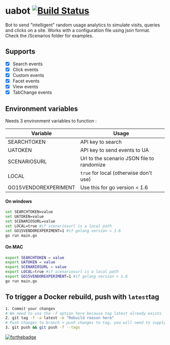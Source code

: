 # uabot [![Build Status](https://travis-ci.org/coveo/uabot.svg?branch=master)](https://travis-ci.org/coveo/uabot)
Bot to send "intelligent" random usage analytics to simulate visits, queries and clicks on a site.
Works with a configuration file using json format.
Check the /Scenarios folder for examples.

## Supports
- [x] Search events
- [x] Click events
- [x] Custom events
- [x] Facet events
- [x] View events
- [x] TabChange events

## Environment variables
Needs 3 environment variables to function :

Variable | Usage
------------ | -------------
SEARCHTOKEN | API key to search
UATOKEN | API key to send events to UA
SCENARIOSURL | Url to the scenario JSON file to randomize
LOCAL | `true` for local (otherwise don't use)
GO15VENDOREXPERIMENT | Use this for go version < 1.6


#### On windows
```sh
set SEARCHTOKEN=value
set UATOKEN=value
set SCENARIOSURL=value
set LOCAL=true #if scenariosurl is a local path
set GO15VENDOREXPERIMENT=1 #if golang version < 1.6
go run main.go
```
#### On MAC
```sh
export SEARCHTOKEN = value
export UATOKEN = value
export SCENARIOSURL = value
export LOCAL=true #if scenariosurl is a local path
export GO15VENDOREXPERIMENT=1 #if golang version < 1.6
go run main.go
```

## To trigger a Docker rebuild, push with `latest`tag
```sh
1. Commit your changes
# We need to use the -f option here because tag latest already exists
2. git tag -f -a latest -m "Rebuild reason here"
# Push changes to branch + push changes to tag, you will need to supply credentials twice.
3. git push && git push -f --tags
```

[![forthebadge](http://forthebadge.com/images/badges/made-with-crayons.svg)](http://forthebadge.com)
